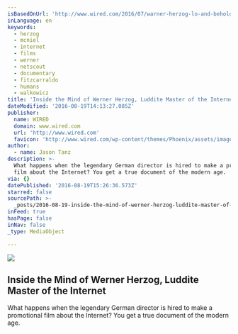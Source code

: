 ```yaml
---
isBasedOnUrl: 'http://www.wired.com/2016/07/warner-herzog-lo-and-behold/'
inLanguage: en
keywords:
  - herzog
  - mcniel
  - internet
  - films
  - werner
  - netscout
  - documentary
  - fitzcarraldo
  - humans
  - walkowicz
title: 'Inside the Mind of Werner Herzog, Luddite Master of the Internet'
dateModified: '2016-08-19T14:13:27.085Z'
publisher:
  name: WIRED
  domain: www.wired.com
  url: 'http://www.wired.com'
  favicon: 'http://www.wired.com/wp-content/themes/Phoenix/assets/images/favicon.ico'
author:
  - name: Jason Tanz
description: >-
  What happens when the legendary German director is hired to make a promotional
  film about the Internet? You get a true document of the modern age.
via: {}
datePublished: '2016-08-19T15:26:36.573Z'
starred: false
sourcePath: >-
  _posts/2016-08-19-inside-the-mind-of-werner-herzog-luddite-master-of-the-inte.md
inFeed: true
hasPage: false
inNav: false
_type: MediaObject

---
```

<article style=""><img src="https://imgflo.herokuapp.com/graph/vahj1ThiexotieMo/c864bd084073e547ca8fef547c9d7fc9/noop.jpg?input=https%3A%2F%2Fwww.wired.com%2Fwp-content%2Fuploads%2F2016%2F07%2Fff_herzog-eyes2.jpg" /><h1>Inside the Mind of Werner Herzog, Luddite Master of the Internet</h1><p>What happens when the legendary German director is hired to make a promotional film about the Internet? You get a true document of the modern age.</p></article>